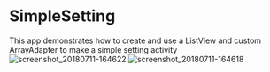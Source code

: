 # SimpleSetting
This app demonstrates how to create and use a ListView and custom ArrayAdapter to make a simple setting activity 
![screenshot_20180711-164622](https://user-images.githubusercontent.com/33540436/42590866-e4b82cc6-853c-11e8-9965-a26b2a3a60b3.png)
![screenshot_20180711-164618](https://user-images.githubusercontent.com/33540436/42590878-ea1e6bee-853c-11e8-918e-e899e1bd7f0b.png)
